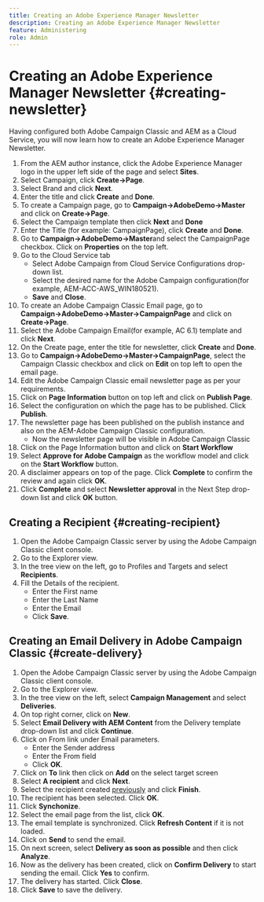 ```yaml
---
title: Creating an Adobe Experience Manager Newsletter
description: Creating an Adobe Experience Manager Newsletter 
feature: Administering
role: Admin
---
```


# Creating an Adobe Experience Manager Newsletter {#creating-newsletter}

Having configured both Adobe Campaign Classic and AEM as a Cloud Service, you will now learn how to create an Adobe Experience Manager Newsletter.

1. From the AEM author instance, click the Adobe Experience Manager logo in the upper left side of the page and select **Sites**.
1. Select Campaign, click **Create→Page**.
1. Select Brand and click **Next**.
1. Enter the title and click **Create** and **Done**.
1. To create a Campaign page, go to **Campaign→AdobeDemo→Master** and click on **Create→Page**.
1. Select the Campaign template then click **Next** and **Done**
1. Enter the Title (for example: CampaignPage), click **Create** and **Done**.
1. Go to **Campaign→AdobeDemo→Master**and select the CampaignPage checkbox. Click on **Properties** on the top left.
1. Go to the Cloud Service tab
    * Select Adobe Campaign from Cloud Service Configurations drop-down list.
    * Select the desired name for the Adobe Campaign configuration(for example, AEM-ACC-AWS_WIN180521).
    * **Save** and **Close**.
1. To create an Adobe Campaign Classic Email page, go to **Campaign→AdobeDemo→Master→CampaignPage** and click on **Create→Page**.
1. Select the Adobe Campaign Email(for example, AC 6.1) template and click **Next**.
1. On the Create page, enter the title for newsletter, click **Create** and **Done**.
1. Go to **Campaign→AdobeDemo→Master→CampaignPage**, select the Campaign Classic checkbox and click on **Edit** on top left to open the email page.
1. Edit the Adobe Campaign Classic email newsletter page as per your requirements.
1. Click on **Page Information** button on top left and click on **Publish Page**.
1. Select the configuration on which the page has to be published. Click **Publish**.
1. The newsletter page has been published on the publish instance and also on the AEM-Adobe Campaign Classic configuration.
    * Now the newsletter page will be visible in Adobe Campaign Classic
1. Click on the Page Information button and click on **Start Workflow**
1. Select **Approve for Adobe Campaign** as the workflow model and click on the **Start Workflow** button.
1. A disclaimer appears on top of the page. Click **Complete** to confirm the review and again click **OK**.
1. Click **Complete** and select **Newsletter approval** in the Next Step drop-down list and click **OK** button.

## Creating a Recipient {#creating-recipient}

1. Open the Adobe Campaign Classic server by using the Adobe Campaign Classic client console.
1. Go to the Explorer view.
1. In the tree view on the left, go to Profiles and Targets and select **Recipients**.
1. Fill the Details of the recipient.
   * Enter the First name
   * Enter the Last Name
   * Enter the Email
   * Click **Save**.

## Creating an Email Delivery in Adobe Campaign Classic {#create-delivery}

1. Open the Adobe Campaign Classic server by using the Adobe Campaign Classic client console.
1. Go to the Explorer view.
1. In the tree view on the left, select **Campaign Management** and select **Deliveries**.
1. On top right corner, click on **New**.
1. Select **Email Delivery with AEM Content** from the Delivery template drop-down list and click **Continue**.
1. Click on From link under Email parameters.
    * Enter the Sender address
    * Enter the From field
    * Click **OK**.
1. Click on **To** link then click on **Add** on the select target screen
1. Select **A recipient** and click **Next**.
1. Select the recipient created [previously](#creating-recipient) and click **Finish**.
1. The recipient has been selected. Click **OK**.
1. Click **Synchonize**.
1. Select the email page from the list, click **OK**.
1. The email template is synchronized.  Click **Refresh Content** if it is not loaded.
1. Click on **Send** to send the email.
1. On next screen, select **Delivery as soon as possible** and then click **Analyze**.
1. Now as the delivery has been created, click on **Confirm Delivery** to start sending the email. Click **Yes** to confirm.
1. The delivery has started. Click **Close**.
1. Click **Save** to save the delivery.
